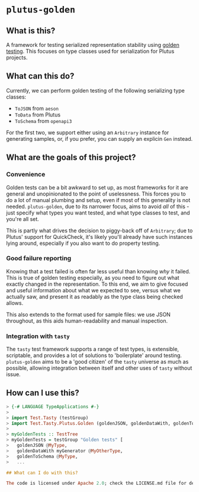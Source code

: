 # `plutus-golden`

## What is this?

A framework for testing serialized representation stability using [golden
testing](https://ro-che.info/articles/2017-12-04-golden-tests). This focuses on
type classes used for serialization for Plutus projects.

## What can this do?

Currently, we can perform golden testing of the following serializing type
classes:

* `ToJSON` from `aeson`
* `ToData` from Plutus
* `ToSchema` from `openapi3`

For the first two, we support either using an `Arbitrary` instance for
generating samples, or, if you prefer, you can supply an explicin `Gen` instead.

## What are the goals of this project?

### Convenience

Golden tests can be a bit awkward to set up, as most frameworks for it are
general and unopinionated to the point of uselessness. This forces you to do a
lot of manual plumbing and setup, even if most of this generality is not needed.
`plutus-golden`, due to its narrower focus, aims to avoid _all_ of this - just
specify what types you want tested, and what type classes to test, and you're
all set.

This is partly what drives the decision to piggy-back off of `Arbitrary`; due to
Plutus' support for QuickCheck, it's likely you'll already have such instances
lying around, especially if you also want to do property testing.

### Good failure reporting

Knowing that a test failed is often far less useful than knowing _why_ it
failed. This is true of golden testing especially, as you need to figure out
what exactly changed in the representation. To this end, we aim to give focused
and useful information about what we expected to see, versus what we actually
saw, and present it as readably as the type class being checked allows.

This also extends to the format used for sample files: we use JSON throughout,
as this aids human-readability and manual inspection.

### Integration with `tasty`

The `tasty` test framework supports a range of test types, is extensible,
scriptable, and provides a lot of solutions to 'boilerplate' around testing.
`plutus-golden` aims to be a 'good citizen' of the `tasty` universe as much as
possible, allowing integration between itself and other uses of `tasty` without
issue.

## How can I use this?

```haskell
> {-# LANGUAGE TypeApplications #-}
>
> import Test.Tasty (testGroup)
> import Test.Tasty.Plutus.Golden (goldenJSON, goldenDataWith, goldenToSchema)
> 
> myGoldenTests :: TestTree
> myGoldenTests = testGroup "Golden tests" [
>   goldenJSON @MyType,
>   goldenDataWith myGenerator @MyOtherType,
>   goldenToSchema @MyType,
>   ...

## What can I do with this?

The code is licensed under Apache 2.0; check the LICENSE.md file for details.
